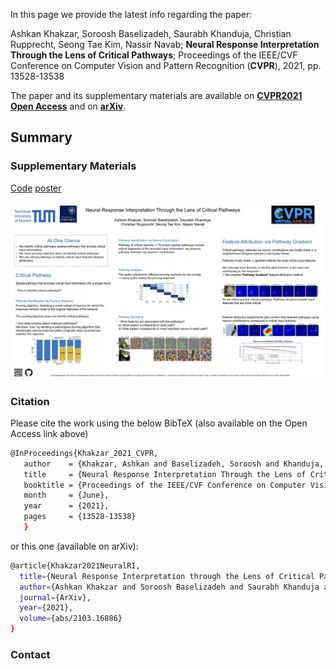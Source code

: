 In this page we provide the latest info regarding the paper:

Ashkan Khakzar, Soroosh Baselizadeh, Saurabh Khanduja, Christian Rupprecht, Seong Tae Kim, Nassir Navab; **Neural Response Interpretation Through the Lens of Critical Pathways**; Proceedings of the IEEE/CVF Conference on Computer Vision and Pattern Recognition (**CVPR**), 2021, pp. 13528-13538

The paper and its supplementary materials are available on **[CVPR2021 Open Access](https://openaccess.thecvf.com/content/CVPR2021/html/Khakzar_Neural_Response_Interpretation_Through_the_Lens_of_Critical_Pathways_CVPR_2021_paper.html)** and on **[arXiv](https://arxiv.org/abs/2103.16886)**. 

## Summary

### Supplementary Materials
[Code](https://github.com/CAMP-eXplain-AI/PathwayGrad.git)
[poster](Poster_Neural_Response_Interpretation_Through_the_Lens_of_Critical.pdf)

[![preview](poster-preview.JPG)](Poster_Neural_Response_Interpretation_Through_the_Lens_of_Critical.pdf)

### Citation
Please cite the work using the below BibTeX (also available on the Open Access link above)
``` bash
@InProceedings{Khakzar_2021_CVPR,
   author    = {Khakzar, Ashkan and Baselizadeh, Soroosh and Khanduja, Saurabh and Rupprecht, Christian and Kim, Seong Tae and Navab, Nassir},
   title     = {Neural Response Interpretation Through the Lens of Critical Pathways},
   booktitle = {Proceedings of the IEEE/CVF Conference on Computer Vision and Pattern Recognition (CVPR)},
   month     = {June},
   year      = {2021},
   pages     = {13528-13538}
   }
``` 

or this one (available on arXiv):
``` bash
@article{Khakzar2021NeuralRI,
  title={Neural Response Interpretation through the Lens of Critical Pathways},
  author={Ashkan Khakzar and Soroosh Baselizadeh and Saurabh Khanduja and C. Rupprecht and Seong Tae Kim and N. Navab},
  journal={ArXiv},
  year={2021},
  volume={abs/2103.16886}
}
```


### Contact



